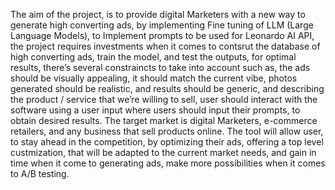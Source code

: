 The aim of the project, is to provide digital Marketers with a new way to generate high converting ads, by implementing Fine tuning of LLM (Large Language Models), to Implement prompts to be used for Leonardo AI API, the project requires investments when it comes to contsrut the database of high converting ads, train the model, and test the outputs, for optimal results, there’s several constraincts to take into account such as, the ads should be visually appealing, it should match the current vibe, photos generated should be realistic, and results should be generic, and describing the product / service that we’re willing to sell, user should interact with the software using a user input where users should input their prompts, to obtain desired results. 
The target market is digital Marketers, e-commerce retailers, and any business that sell products online.
The tool will allow user, to stay ahead in the competition, by optimizing their ads, offering a top level custmization, that will be adapted to the current market needs, and gain in time when it come to generating ads, make more possibilities when it comes to A/B testing. 

